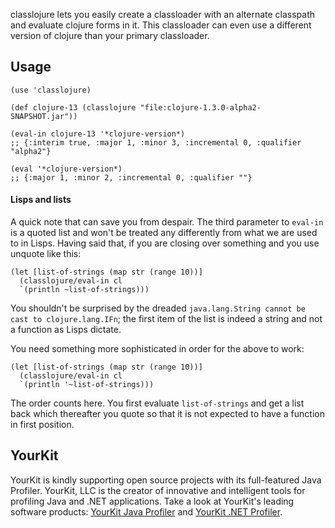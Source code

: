 classlojure lets you easily create a classloader with an alternate classpath and evaluate
clojure forms in it. This classloader can even use a different version of clojure than
your primary classloader.

## Usage

    (use 'classlojure)

    (def clojure-13 (classlojure "file:clojure-1.3.0-alpha2-SNAPSHOT.jar"))

    (eval-in clojure-13 '*clojure-version*)
    ;; {:interim true, :major 1, :minor 3, :incremental 0, :qualifier "alpha2"}

    (eval '*clojure-version*)
    ;; {:major 1, :minor 2, :incremental 0, :qualifier ""}

#### Lisps and lists

A quick note that can save you from despair. The third parameter to `eval-in` is a quoted list and won't be treated any differently from what we are used to in Lisps. Having said that, if you are closing over something and you use unquote like this:

    (let [list-of-strings (map str (range 10))]
      (classlojure/eval-in cl
      `(println ~list-of-strings)))
      
You shouldn't be surprised by the dreaded `java.lang.String cannot be cast to clojure.lang.IFn`; the first item of the list is indeed a string and not a function as Lisps dictate.

You need something more sophisticated in order for the above to work:

    (let [list-of-strings (map str (range 10))]
      (classlojure/eval-in cl
      `(println '~list-of-strings)))
    
The order counts here. You first evaluate `list-of-strings` and get a list back which thereafter you quote so that it is not expected to have a function in first position.

## YourKit

YourKit is kindly supporting open source projects with its full-featured Java Profiler.
YourKit, LLC is the creator of innovative and intelligent tools for profiling
Java and .NET applications. Take a look at YourKit's leading software products:
[YourKit Java Profiler](http://www.yourkit.com/java/profiler/index.jsp) and
[YourKit .NET Profiler](http://www.yourkit.com/.net/profiler/index.jsp).
